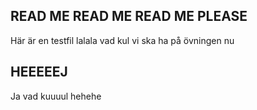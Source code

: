 ## READ ME READ ME READ ME PLEASE
Här är en testfil lalala vad kul vi ska ha på övningen nu

## HEEEEEJ
Ja vad kuuuul hehehe